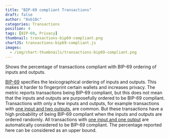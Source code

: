 ```yaml
---
title: "BIP-69 compliant Transactions"
draft: false
author: "0xb10c"
categories: Transactions
position: 4
tags: [BIP-69, Privacy]
thumbnail: transactions-bip69-compliant.png
chartJS: transactions-bip69-compliant.js
images:
  - /img/chart-thumbnails/transactions-bip69-compliant.png
---
```


Shows the percentage of transactions compliant with BIP-69 ordering of inputs and outputs.
<!--more-->

[BIP-69](https://github.com/bitcoin/bips/blob/master/bip-0069.mediawiki) specifies the lexicographical ordering of inputs and outputs.
This makes it harder to fingerprint certain wallets and increases privacy.
The metric reports transactions being BIP-69 compliant, but this does not mean that the inputs and outputs are purposefully ordered to be BIP-69 compliant.
Transactions with only a few inputs and outputs, for example transactions with [one input and two outputs](/charts/transactions-1in-2out/), are common.
But these transactions have a high probability of being BIP-69 compliant when the inputs and outputs are ordered randomly.
All transactions with [one input and one output](/charts/transactions-1in-1out/) are automatically considered to be BIP-69 compliant.
The percentage reported here can be considered as an upper bound.
